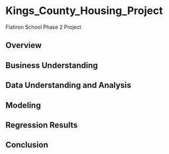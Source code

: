 # Kings_County_Housing_Project
Flatiron School Phase 2 Project
## Overview

## Business Understanding

## Data Understanding and Analysis

## Modeling

## Regression Results

## Conclusion
